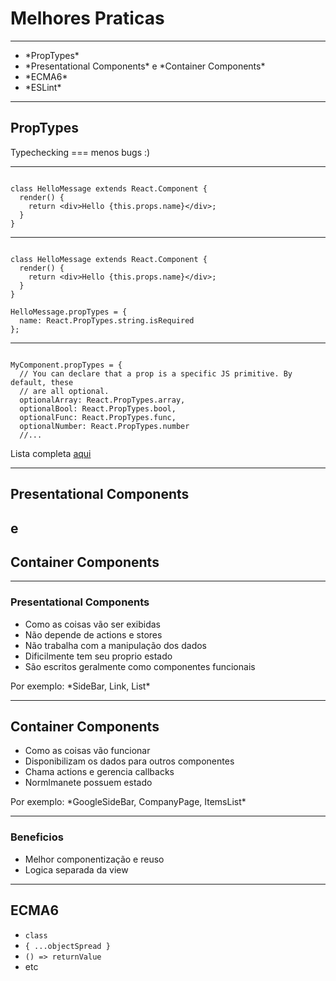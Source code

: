 # Melhores Praticas

------

<ul>
  <li class="fragment"> *PropTypes* </li>
  <li class="fragment"> *Presentational Components* e *Container Components* </li>
  <li class="fragment"> *ECMA6* </li>
  <li class="fragment"> *ESLint* </li>
</ul>

------

## PropTypes

Typechecking === menos bugs :)

------

<pre class="language-jsx"><code>
class HelloMessage extends React.Component {
  render() {
    return &lt;div>Hello {this.props.name}&lt;/div>;
  }
}
</pre></code>

------

<pre class="language-jsx"><code>
class HelloMessage extends React.Component {
  render() {
    return &lt;div>Hello {this.props.name}&lt;/div>;
  }
}

HelloMessage.propTypes = {
  name: React.PropTypes.string.isRequired
};
</pre></code>

------

<pre class="language-jsx"><code>
MyComponent.propTypes = {
  // You can declare that a prop is a specific JS primitive. By default, these
  // are all optional.
  optionalArray: React.PropTypes.array,
  optionalBool: React.PropTypes.bool,
  optionalFunc: React.PropTypes.func,
  optionalNumber: React.PropTypes.number
  //...
</pre></code>

Lista completa [aqui](https://facebook.github.io/react/docs/typechecking-with-proptypes.html)

------

## Presentational Components
## e
## Container Components

------

### Presentational Components

<ul>
  <li class="fragment"> Como as coisas vão ser exibidas </li>
  <li class="fragment"> Não depende de actions e stores </li>
  <li class="fragment"> Não trabalha com a manipulação dos dados </li>
  <li class="fragment"> Dificilmente tem seu proprio estado </li>
  <li class="fragment"> São escritos geralmente como componentes funcionais </li>
</ul>

<div>Por exemplo: *SideBar, Link, List* </div><!-- .element class="fragment" -->

------

## Container Components

<ul>
  <li class="fragment"> Como as coisas vão funcionar </li>
  <li class="fragment"> Disponibilizam os dados para outros componentes </li>
  <li class="fragment"> Chama actions e gerencia callbacks </li>
  <li class="fragment"> Normlmanete possuem estado </li>
</ul>

<div>Por exemplo: *GoogleSideBar, CompanyPage, ItemsList* </div><!-- .element class="fragment" -->

------

### Beneficios

<ul>
  <li class="fragment"> Melhor componentização e reuso </li>
  <li class="fragment"> Logica separada da view </li>
</ul>

------

## ECMA6

<ul>
  <li class="fragment"> <code>class</code> </li>
  <li class="fragment"> <code>{ ...objectSpread }</code> </li>
  <li class="fragment"> <code>() => returnValue</code> </li>
  <li class="fragment"> etc </li>
</ul>
